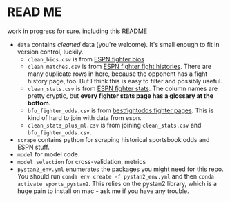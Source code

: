 # READ ME

work in progress for sure. including this README

* `data` contains *cleaned* data (you're welcome). It's small enough to fit in version control, luckily.
    * `clean_bios.csv` is from [ESPN fighter bios](https://www.espn.com/mma/fighter/bio/_/id/4426000/ciryl-gane)
    * `clean_matches.csv` is from [ESPN fighter fight histories](https://www.espn.com/mma/fighter/history/_/id/2560713/derrick-lewis). There are many duplicate rows in here, because the opponent has a fight history page, too. But I think this is easy to filter and possibly useful.
    * `clean_stats.csv` is from [ESPN fighter stats](https://www.espn.com/mma/fighter/stats/_/id/4350762/zhang-weili). The column names are pretty cryptic, but **every fighter stats page has a glossary at the bottom.** 
    * `bfo_fighter_odds.csv` is from [bestfightodds fighter pages](https://www.bestfightodds.com/fighters/Khamzat-Chimaev-10189). This is kind of hard to join with data from espn.
    * `clean_stats_plus_ml.csv` is from joining `clean_stats.csv` and `bfo_fighter_odds.csv`. 
* `scrape` contains python for scraping historical sportsbook odds and ESPN stuff.
* `model` for model code.
* `model_selection` for cross-validation, metrics
* `pystan2_env.yml` enumerates the packages you might need for this repo. You should run `conda env create -f pystan2_env.yml` and then `conda activate sports_pystan2`. This relies on the pystan2 library, which is a huge pain to install on mac - ask me if you have any trouble. 
<!-- 
* `intro EDA.ipynb` **is the first file you should open.** It's short and light on words.
* `environment.yml` enumerates the packages you might need for this repository. They're pretty basic, but if you want to set up a conda environment for this, run `conda env create -f environment.yml` and then `conda activate sports`. -->

